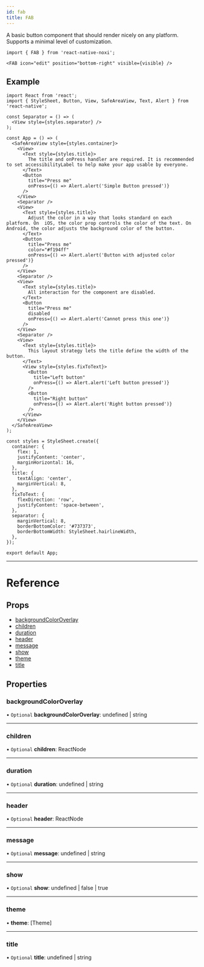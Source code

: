 ```yaml
---
id: fab
title: FAB
---
```


A basic button component that should render nicely on any platform. Supports a minimal level of customization.

```tsx
import { FAB } from 'react-native-noxi';

<FAB icon="edit" position="bottom-right" visible={visible} />
```

## Example

```SnackPlayer name=Button%20Example
import React from 'react';
import { StyleSheet, Button, View, SafeAreaView, Text, Alert } from 'react-native';

const Separator = () => (
  <View style={styles.separator} />
);

const App = () => (
  <SafeAreaView style={styles.container}>
    <View>
      <Text style={styles.title}>
        The title and onPress handler are required. It is recommended to set accessibilityLabel to help make your app usable by everyone.
      </Text>
      <Button
        title="Press me"
        onPress={() => Alert.alert('Simple Button pressed')}
      />
    </View>
    <Separator />
    <View>
      <Text style={styles.title}>
        Adjust the color in a way that looks standard on each platform. On  iOS, the color prop controls the color of the text. On Android, the color adjusts the background color of the button.
      </Text>
      <Button
        title="Press me"
        color="#f194ff"
        onPress={() => Alert.alert('Button with adjusted color pressed')}
      />
    </View>
    <Separator />
    <View>
      <Text style={styles.title}>
        All interaction for the component are disabled.
      </Text>
      <Button
        title="Press me"
        disabled
        onPress={() => Alert.alert('Cannot press this one')}
      />
    </View>
    <Separator />
    <View>
      <Text style={styles.title}>
        This layout strategy lets the title define the width of the button.
      </Text>
      <View style={styles.fixToText}>
        <Button
          title="Left button"
          onPress={() => Alert.alert('Left button pressed')}
        />
        <Button
          title="Right button"
          onPress={() => Alert.alert('Right button pressed')}
        />
      </View>
    </View>
  </SafeAreaView>
);

const styles = StyleSheet.create({
  container: {
    flex: 1,
    justifyContent: 'center',
    marginHorizontal: 16,
  },
  title: {
    textAlign: 'center',
    marginVertical: 8,
  },
  fixToText: {
    flexDirection: 'row',
    justifyContent: 'space-between',
  },
  separator: {
    marginVertical: 8,
    borderBottomColor: '#737373',
    borderBottomWidth: StyleSheet.hairlineWidth,
  },
});

export default App;
```

---

# Reference

## Props

* [backgroundColorOverlay](dialogprops.md#backgroundcoloroverlay)
* [children](dialogprops.md#children)
* [duration](dialogprops.md#duration)
* [header](dialogprops.md#header)
* [message](dialogprops.md#message)
* [show](dialogprops.md#show)
* [theme](dialogprops.md#theme)
* [title](dialogprops.md#title)

## Properties

### backgroundColorOverlay

• `Optional` **backgroundColorOverlay**: undefined \| string

___

### children

• `Optional` **children**: ReactNode
___

### duration

• `Optional` **duration**: undefined \| string
___

### header

• `Optional` **header**: ReactNode

___

### message

• `Optional` **message**: undefined \| string

___

### show

• `Optional` **show**: undefined \| false \| true

___

### theme

•  **theme**: [Theme]
___

### title

• `Optional` **title**: undefined \| string
